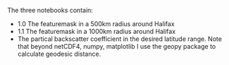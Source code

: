 The three notebooks contain:
  - 1.0 The featuremask in a 500km radius around Halifax
  - 1.1 The featuremask in a 1000km radius around Halifax
  - The partical backscatter coefficient in the desired latitude range.
Note that beyond netCDF4, numpy, matplotlib I use the geopy package to calculate geodesic distance.
